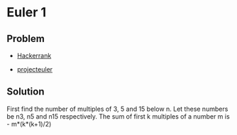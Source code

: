 # Euler 1

## Problem 
- [Hackerrank](https://www.hackerrank.com/contests/projecteuler/challenges/euler001/problem)

- [projecteuler](https://projecteuler.net/problem=1)

## Solution
First find the number of multiples of 3, 5 and 15 below n.
Let these numbers be n3, n5 and n15 respectively.
The sum of first k multiples of a number m is - m*(k*(k+1)/2)


